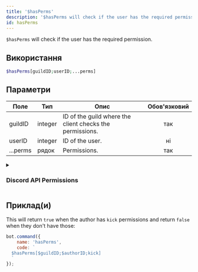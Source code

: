 ```yaml
---
title: '$hasPerms'
description: '$hasPerms will check if the user has the required permission.'
id: hasPerms
---
```


`$hasPerms` will check if the user has the required permission.

## Використання

```php
$hasPerms[guildID;userID;...perms]
```

## Параметри

| Поле     | Тип     | Опис                                                     | Обов'язковий |
| -------- | ------- | -------------------------------------------------------- |:------------:|
| guildID  | integer | ID of the guild where the client checks the permissions. |     так      |
| userID   | integer | ID of the user.                                          |      ні      |
| ...perms | рядок   | Permissions.                                             |     так      |

<details>
  <summary> <h3> Discord API Permissions </h3></summary>

| Permission              |                                                                 |
| ----------------------- | --------------------------------------------------------------- |
| createinvite            | Permission to create guild invites                              |
| kickmembers             | Permission to kick guild members                                |
| banmembers              | Permission to ban guild members                                 |
| administrator           | Administrator Permissions                                       |
| managechannels          | Permission to manage guild channels                             |
| manageguild             | Permissions to modify server settings                           |
| addreactions            | Permissions to add reactions                                    |
| viewauditlog            | Permission to view the guild's audit log                        |
| priorityspeaker         | Priority Speaker                                                |
| stream                  | Permission to stream in voice channels                          |
| viewchannel             | Permission to view a certain channel                            |
| sendmessages            | Permission to send messages in a certain channel                |
| sendttsmessages         | Permission to send Text-To-Speech messages                      |
| managemessages          | Permission to manage messages                                   |
| embedlinks              | Permission to embed links                                       |
| attachfiles             | Permission to attach files                                      |
| readmessagehistory      | Permission to read the message history within a certain channel |
| mentioneveryone         | Permission to mention `@everyone` and all roles                 |
| useexternalemojis       | Permission to use external emojis                               |
| viewguildinsights       | Permission to view guild insights                               |
| connect                 | Permission to connect to voice channels and stages              |
| mutemembers             | Permission to mute members in voice channels                    |
| deafenmembers           | Permission to deafen members in voice channels                  |
| movemembers             | Permission to move members between voice channels               |
| usevad                  | Permission to use voice-activity-detection                      |
| changenickname          | Permission to change your own nickname                          |
| managenicknames         | Permission to manage other members nicknames                    |
| manageroles             | Permission to manage roles                                      |
| managewebhooks          | Permission to manage webhooks                                   |
| manageemojisandstickers | Permission to manage emojis and stickers                        |
| useapplicationcommands  | Permission to use application commands                          |
| requesttospeak          | Permission to use request-to-speak in stages                    |
| manageevents            | Permission to manage events                                     |
| managethreads           | Permission to manage threads                                    |
| usepublicthreads        | Permission to use public threads                                |
| useprivatethreads       | Permission to use private threads                               |
| createpublicthreads     | Permission to create public threads                             |
| createprivatethreads    | Permission to create private threads                            |
| useexternalstickers     | Permission to use extrernal stickers                            |
| sendmessagesinthreads   | Permission to send messages in threads                          |
| useembeddedactivities   | Permission to start activities within voice channels            |
| moderatemembers         | Permission to timeout and remove timeouts from guild members    |

</details>

## Приклад(и)

This will return `true` when the author has `kick` permissions and return `false` when they don't have those:

```javascript
bot.command({
    name: 'hasPerms',
    code: `
  $hasPerms[$guildID;$authorID;kick]
  `
});
```
